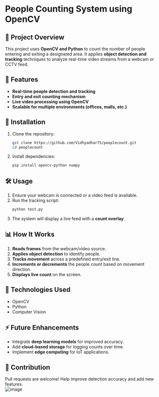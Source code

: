 

# **People Counting System using OpenCV**

## 📌 Project Overview  
This project uses **OpenCV and Python** to count the number of people entering and exiting a designated area. It applies **object detection and tracking** techniques to analyze real-time video streams from a webcam or CCTV feed.

## 🚀 Features  
- **Real-time people detection and tracking**  
- **Entry and exit counting mechanism**  
- **Live video processing using OpenCV**  
- **Scalable for multiple environments (offices, malls, etc.)**  

## 📂 Installation  

1. Clone the repository:  
   ```bash
   git clone https://github.com/Vidhyadhar75/peoplecount.git  
   cd peoplecount 
   ```  
2. Install dependencies:  
   ```bash
   pip install opencv-python numpy
   ```  

## 🛠 Usage  

1. Ensure your webcam is connected or a video feed is available.  
2. Run the tracking script:  
   ```bash
   python test.py  
   ```  
3. The system will display a live feed with a **count overlay**.  

## 📊 How It Works  
1. **Reads frames** from the webcam/video source.  
2. **Applies object detection** to identify people.  
3. **Tracks movement** across a predefined entry/exit line.  
4. **Increments or decrements** the people count based on movement direction.  
5. **Displays live count** on the screen.  

## 🤖 Technologies Used  
- OpenCV  
- Python  
- Computer Vision  

## ⚡ Future Enhancements  
- Integrate **deep learning models** for improved accuracy.  
- Add **cloud-based storage** for logging counts over time.  
- Implement **edge computing** for IoT applications.  

## 📌 Contribution  
Pull requests are welcome! Help improve detection accuracy and add new features.  
![image](https://github.com/user-attachments/assets/68ac3cef-7466-429b-9737-d778115dd97d)

